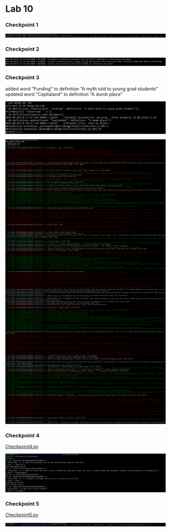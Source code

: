 # Lab 10

### Checkpoint 1

![image](part1.PNG)

### Checkpoint 2

![image](part2.PNG)

### Checkpoint 3

added word "Funding" to definition "A myth told to young grad students"
updated word "Capitaland" to definition "A dumb place"

![image](changes.PNG)

![image](gitdiff.PNG)

### Checkpoint 4

[Checkpoint4.py](part4.py)

![image](check4.PNG)

### Checkpoint 5

[Checkpoint5.py](checkpoint5.py)

![image](2dates.PNG)



